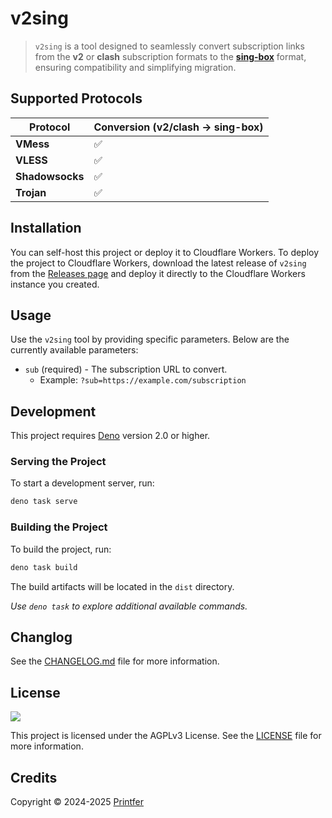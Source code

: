 # v2sing

> `v2sing` is a tool designed to seamlessly convert subscription links from the **v2** or **clash** subscription formats to the [**sing-box**](https://sing-box.sagernet.org/) format, ensuring compatibility and simplifying migration.

## Supported Protocols

| Protocol        | Conversion (v2/clash → sing-box) |
|-----------------|----------------------------------|
| **VMess**       | ✅                               |
| **VLESS**       | ✅                               |
| **Shadowsocks** | ✅                               |
| **Trojan**      | ✅                               |

## Installation

You can self-host this project or deploy it to Cloudflare Workers. To deploy the project to Cloudflare Workers, download the latest release of `v2sing` from the [Releases page](https://github.com/printfer/v2sing/releases) and deploy it directly to the Cloudflare Workers instance you created.

## Usage

Use the `v2sing` tool by providing specific parameters. Below are the currently available parameters:

- `sub` (required) - The subscription URL to convert.
  - Example: `?sub=https://example.com/subscription`

## Development

This project requires [Deno](https://deno.com/) version 2.0 or higher.

### Serving the Project

To start a development server, run:

```bash
deno task serve
```

### Building the Project

To build the project, run:

```bash
deno task build
```

The build artifacts will be located in the `dist` directory.

*Use `deno task` to explore additional available commands.*

## Changlog

See the [CHANGELOG.md](CHANGELOG.md) file for more information.

## License

[![](https://www.gnu.org/graphics/agplv3-with-text-162x68.png)](https://www.gnu.org/licenses/agpl-3.0.html)

This project is licensed under the AGPLv3 License. See the [LICENSE](LICENSE) file for more information.

## Credits

Copyright © 2024-2025 [Printfer](https://github.com/printfer)
